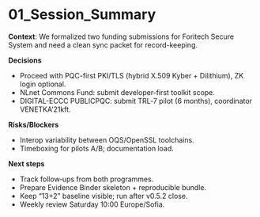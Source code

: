 # 01_Session_Summary

**Context**: We formalized two funding submissions for Foritech Secure System and need a clean sync packet for record-keeping.

**Decisions**
- Proceed with PQC-first PKI/TLS (hybrid X.509 Kyber + Dilithium), ZK login optional.
- NLnet Commons Fund: submit developer-first toolkit scope.
- DIGITAL-ECCC PUBLICPQC: submit TRL‑7 pilot (6 months), coordinator VENETKA’21kft.

**Risks/Blockers**
- Interop variability between OQS/OpenSSL toolchains.
- Timeboxing for pilots A/B; documentation load.

**Next steps**
- Track follow‑ups from both programmes.
- Prepare Evidence Binder skeleton + reproducible bundle.
- Keep “13+2” baseline visible; run after v0.5.2 close.
- Weekly review Saturday 10:00 Europe/Sofia.
